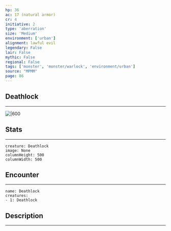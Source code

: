 ```yaml
---
hp: 36
ac: 17 (natural armor)
cr: 4
initiative: 2
type: 'aberration'    
size: 'Medium'
environment: ['urban']
alignment: lawful evil
legendary: False
lair: False
mythic: False
regional: False
tags: ['monster', 'monster/warlock', 'environment/urban']
source: "MPMM"
page: 86
---
```


## Deathlock
---

![|600](D:/Program%20Files/5e.tools/img/bestiary/MPMM/Deathlock.webp)

## Stats
---

```statblock
creature: Deathlock
image: None
columnHeight: 500
columnWidth: 500
```

## Encounter
---

```encounter-table
name: Deathlock
creatures:
- 1: Deathlock
```

## Description
---




